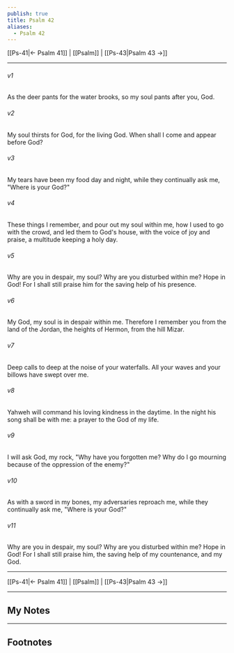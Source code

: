 ```yaml
---
publish: true
title: Psalm 42
aliases:
  - Psalm 42
---
```


[[Ps-41|← Psalm 41]] | [[Psalm]] | [[Ps-43|Psalm 43 →]]
***



###### v1 
As the deer pants for the water brooks, so my soul pants after you, God. 

###### v2 
My soul thirsts for God, for the living God. When shall I come and appear before God? 

###### v3 
My tears have been my food day and night, while they continually ask me, "Where is your God?" 

###### v4 
These things I remember, and pour out my soul within me, how I used to go with the crowd, and led them to God's house, with the voice of joy and praise, a multitude keeping a holy day. 

###### v5 
Why are you in despair, my soul? Why are you disturbed within me? Hope in God! For I shall still praise him for the saving help of his presence. 

###### v6 
My God, my soul is in despair within me. Therefore I remember you from the land of the Jordan, the heights of Hermon, from the hill Mizar. 

###### v7 
Deep calls to deep at the noise of your waterfalls. All your waves and your billows have swept over me. 

###### v8 
Yahweh will command his loving kindness in the daytime. In the night his song shall be with me: a prayer to the God of my life. 

###### v9 
I will ask God, my rock, "Why have you forgotten me? Why do I go mourning because of the oppression of the enemy?" 

###### v10 
As with a sword in my bones, my adversaries reproach me, while they continually ask me, "Where is your God?" 

###### v11 
Why are you in despair, my soul? Why are you disturbed within me? Hope in God! For I shall still praise him, the saving help of my countenance, and my God.

***
[[Ps-41|← Psalm 41]] | [[Psalm]] | [[Ps-43|Psalm 43 →]]

---
## My Notes

---
## Footnotes